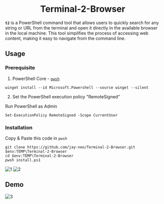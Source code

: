 <div align="center"><h1>Terminal-2-Browser</h1></div>

**`t2`** is a PowerShell command tool that allows users to quickly search for any string or URL from the terminal and open it directly in the available browser in the local machine. This tool simplifies the process of accessing web content, making it easy to navigate from the command line.

## Usage

### Prerequisite 
1. PowerShell Core - [`pwsh`](https://apps.microsoft.com/detail/9MZ1SNWT0N5D)

```pwsh
winget install --id Microsoft.Powershell --source winget --silent
```

2. Set the PowerShell execution policy "RemoteSigned"

Run PowerShell as Admin

```pwsh
Set-ExecutionPolicy RemoteSigned -Scope CurrentUser
```

### Installation

Copy & Paste this code in `pwsh`

```pwsh
git clone https://github.com/jay-neo/Terminal-2-Browser.git $env:TEMP\Terminal-2-Browser
cd $env:TEMP\Terminal-2-Browser
pwsh install.ps1

```

![1](https://github.com/jay-neo/Terminal-2-Browser/assets/118971315/5fc6580c-1df8-4317-859a-19362ce51203)
![2](https://github.com/jay-neo/Terminal-2-Browser/assets/118971315/49796409-6563-40c7-a512-9741d72ffa54)


## Demo

![3](https://github.com/jay-neo/Terminal-2-Browser/assets/118971315/abb062fa-1578-4618-bb1e-9e8988e9adf1)

